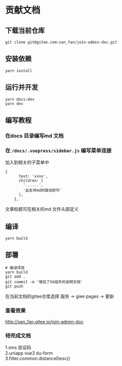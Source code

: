 # 贡献文档
## 下载当前仓库
```
git clone git@gitee.com:san_fan/join-admin-doc.git
```
## 安装依赖
```
yarn install
```

##  运行并开发
```
yarn docs:dev
yarn dev
```

## 编写教程
###  在docs 目录编写md 文档
### 在 `/docs/.vuepress/sidebar.js` 编写菜单连接
加入到相关的子菜单中
```
{
      text: 'xxxx',
      children: [
        '......',
        '此处写md的路径即可'
      ],
    },
```
文章标题可在相关的md 文件头部定义


##  编译
```
yarn build
```

## 部署
```
# 编译项目
yarn build
git add .
git commit -m '增加了XX组件的说明文档'
git push
```
在当前文档的gitee仓库选择
服务 -> giee pages -> 更新

### 查看效果
http://san_fan.gitee.io/join-admin-doc




### 待完成文档
1.sms 验证码  
2.uniapp vue3 du-form  
3.filter.common.distanceDesc()